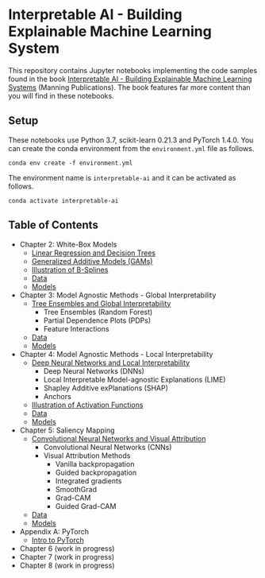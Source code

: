 # Interpretable AI - Building Explainable Machine Learning System

This repository contains Jupyter notebooks implementing the code samples found in the book [Interpretable AI - Building Explainable Machine Learning Systems](https://www.manning.com/books/interpretable-ai) (Manning Publications). The book features far more content than you will find in these notebooks.

## Setup

These notebooks use Python 3.7, scikit-learn 0.21.3 and PyTorch 1.4.0. You can create the conda environment from the `environment.yml` file as follows.

```
conda env create -f environment.yml
```

The environment name is `interpretable-ai` and it can be activated as follows.

```
conda activate interpretable-ai
```

## Table of Contents

- Chapter 2: White-Box Models
  - [Linear Regression and Decision Trees](https://nbviewer.jupyter.org/github/thampiman/interpretable-ai-book/blob/master/Chapter_02/chapter_02_lr_dt.ipynb)
  - [Generalized Additive Models (GAMs)](https://nbviewer.jupyter.org/github/thampiman/interpretable-ai-book/blob/master/Chapter_02/chapter_02_gam.ipynb)
  - [Illustration of B-Splines](https://nbviewer.jupyter.org/github/thampiman/interpretable-ai-book/blob/master/Chapter_02/chapter_02_b_splines.ipynb)
  - [Data](https://github.com/thampiman/interpretable-ai-book/tree/master/Chapter_02/data)
  - [Models](https://github.com/thampiman/interpretable-ai-book/tree/master/Chapter_02/models)
- Chapter 3: Model Agnostic Methods - Global Interpretability
  - [Tree Ensembles and Global Interpretability](https://nbviewer.jupyter.org/github/thampiman/interpretable-ai-book/blob/master/Chapter_03/chapter_03.ipynb)
    - Tree Ensembles (Random Forest)
    - Partial Dependence Plots (PDPs)
    - Feature Interactions
  - [Data](https://github.com/thampiman/interpretable-ai-book/tree/master/Chapter_03/data)
  - [Models](https://github.com/thampiman/interpretable-ai-book/tree/master/Chapter_03/models)
- Chapter 4: Model Agnostic Methods - Local Interpretability
  - [Deep Neural Networks and Local Interpretability](https://nbviewer.jupyter.org/github/thampiman/interpretable-ai-book/blob/master/Chapter_04/chapter_04.ipynb)
     - Deep Neural Networks (DNNs)
     - Local Interpretable Model-agnostic Explanations (LIME)
     - Shapley Additive exPlanations (SHAP)
     - Anchors
  - [Illustration of Activation Functions](https://nbviewer.jupyter.org/github/thampiman/interpretable-ai-book/blob/master/Chapter_04/chapter_04_activation_functions.ipynb)
  - [Data](https://github.com/thampiman/interpretable-ai-book/tree/master/Chapter_04/data)
  - [Models](https://github.com/thampiman/interpretable-ai-book/tree/master/Chapter_04/models)
- Chapter 5: Saliency Mapping
  - [Convolutional Neural Networks and Visual Attribution](https://nbviewer.jupyter.org/github/thampiman/interpretable-ai-book/blob/master/Chapter_05/chapter_05.ipynb)
     - Convolutional Neural Networks (CNNs)
     - Visual Attribution Methods
       - Vanilla backpropagation
       - Guided backpropagation
       - Integrated gradients
       - SmoothGrad
       - Grad-CAM
       - Guided Grad-CAM
  - [Data](https://github.com/thampiman/interpretable-ai-book/tree/master/Chapter_05/data)
  - [Models](https://github.com/thampiman/interpretable-ai-book/tree/master/Chapter_05/models)
- Appendix A: PyTorch
  - [Intro to PyTorch](https://nbviewer.jupyter.org/github/thampiman/interpretable-ai-book/blob/master/Appendix_A/appendix_a_pytorch.ipynb)
- Chapter 6 (work in progress)
- Chapter 7 (work in progress)
- Chapter 8 (work in progress)